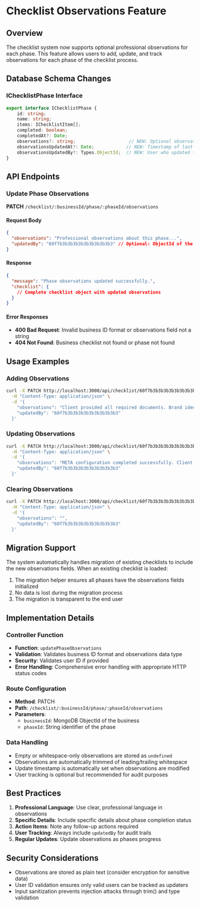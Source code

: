 # Checklist Observations Feature

## Overview
The checklist system now supports optional professional observations for each phase. This feature allows users to add, update, and track observations for each phase of the checklist process.

## Database Schema Changes

### IChecklistPhase Interface
```typescript
export interface IChecklistPhase {
	id: string;
	name: string;
	items: IChecklistItem[];
	completed: boolean;
	completedAt?: Date;
	observations?: string;                    // NEW: Optional observations text
	observationsUpdatedAt?: Date;            // NEW: Timestamp of last observation update
	observationsUpdatedBy?: Types.ObjectId;  // NEW: User who updated the observations
}
```

## API Endpoints

### Update Phase Observations
**PATCH** `/checklist/:businessId/phase/:phaseId/observations`

#### Request Body
```json
{
  "observations": "Professional observations about this phase...",
  "updatedBy": "60f7b3b3b3b3b3b3b3b3b3b3" // Optional: ObjectId of the user making the update
}
```

#### Response
```json
{
  "message": "Phase observations updated successfully.",
  "checklist": {
    // Complete checklist object with updated observations
  }
}
```

#### Error Responses
- **400 Bad Request**: Invalid business ID format or observations field not a string
- **404 Not Found**: Business checklist not found or phase not found

## Usage Examples

### Adding Observations
```bash
curl -X PATCH http://localhost:3000/api/checklist/60f7b3b3b3b3b3b3b3b3b3b3/phase/onboarding/observations \
  -H "Content-Type: application/json" \
  -d '{
    "observations": "Client provided all required documents. Brand identity needs refinement.",
    "updatedBy": "60f7b3b3b3b3b3b3b3b3b3b3"
  }'
```

### Updating Observations
```bash
curl -X PATCH http://localhost:3000/api/checklist/60f7b3b3b3b3b3b3b3b3b3b3/phase/meta-config/observations \
  -H "Content-Type: application/json" \
  -d '{
    "observations": "META configuration completed successfully. Client needs training on ad management.",
    "updatedBy": "60f7b3b3b3b3b3b3b3b3b3b3"
  }'
```

### Clearing Observations
```bash
curl -X PATCH http://localhost:3000/api/checklist/60f7b3b3b3b3b3b3b3b3b3b3/phase/data-analysis/observations \
  -H "Content-Type: application/json" \
  -d '{
    "observations": "",
    "updatedBy": "60f7b3b3b3b3b3b3b3b3b3b3"
  }'
```

## Migration Support

The system automatically handles migration of existing checklists to include the new observations fields. When an existing checklist is loaded:

1. The migration helper ensures all phases have the observations fields initialized
2. No data is lost during the migration process
3. The migration is transparent to the end user

## Implementation Details

### Controller Function
- **Function**: `updatePhaseObservations`
- **Validation**: Validates business ID format and observations data type
- **Security**: Validates user ID if provided
- **Error Handling**: Comprehensive error handling with appropriate HTTP status codes

### Route Configuration
- **Method**: PATCH
- **Path**: `/checklist/:businessId/phase/:phaseId/observations`
- **Parameters**: 
  - `businessId`: MongoDB ObjectId of the business
  - `phaseId`: String identifier of the phase

### Data Handling
- Empty or whitespace-only observations are stored as `undefined`
- Observations are automatically trimmed of leading/trailing whitespace
- Update timestamp is automatically set when observations are modified
- User tracking is optional but recommended for audit purposes

## Best Practices

1. **Professional Language**: Use clear, professional language in observations
2. **Specific Details**: Include specific details about phase completion status
3. **Action Items**: Note any follow-up actions required
4. **User Tracking**: Always include `updatedBy` for audit trails
5. **Regular Updates**: Update observations as phases progress

## Security Considerations

- Observations are stored as plain text (consider encryption for sensitive data)
- User ID validation ensures only valid users can be tracked as updaters
- Input sanitization prevents injection attacks through trim() and type validation